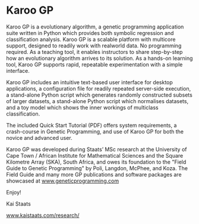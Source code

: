 # Karoo GP

Karoo GP is a evolutionary algorithm, a genetic programming application suite written in Python which provides both 
symbolic regression and classification analysis. Karoo GP is a scalable platform with multicore support, designed to 
readily work with realworld data. No programming required. As a teaching tool, it enables instructors to share 
step-by-step how an evolutionary algorithm arrives to its solution. As a hands-on learning tool, Karoo GP supports 
rapid, repeatable experimentation with a simple interface.

Karoo GP includes an intuitive text-based user interface for desktop applications, a configuration file for readily 
repeated server-side execution, a stand-alone Python script which generates randomly constructed subsets of larger 
datasets, a stand-alone Python script which normalises datasets, and a toy model which shows the inner workings of 
multiclass classification.

The included Quick Start Tutorial (PDF) offers system requirements, a crash-course in Genetic Programming, and use of 
Karoo GP for both the novice and advanced user.

Karoo GP was developed during Staats’ MSc research at the University of Cape Town / African Institute for Mathematical 
Sciences and the Square Kilometre Array (SKA), South Africa, and owes its foundation to the "Field Guide to Genetic 
Programming" by Poli, Langdon, McPhee, and Koza. The Field Guide and many more GP publications and software packages 
are showcased at www.geneticprogramming.com

Enjoy!

Kai Staats

www.kaistaats.com/research/

